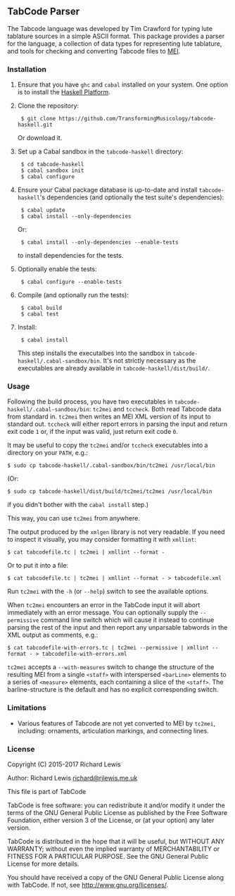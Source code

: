 ## TabCode Parser

The Tabcode language was developed by Tim Crawford for typing lute
tablature sources in a simple ASCII format. This package provides a
parser for the language, a collection of data types for representing
lute tablature, and tools for checking and converting Tabcode files to
[MEI](http://music-encoding.org/).

### Installation

1. Ensure that you have `ghc` and `cabal` installed on your
   system. One option is to install the
   [Haskell Platform](https://www.haskell.org/platform/).
2. Clone the repository:

        $ git clone https://github.com/TransformingMusicology/tabcode-haskell.git

   Or download it.

3. Set up a Cabal sandbox in the `tabcode-haskell` directory:

        $ cd tabcode-haskell
        $ cabal sandbox init
        $ cabal configure

4. Ensure your Cabal package database is up-to-date and install
   `tabcode-haskell`'s dependencies (and optionally the test suite's
   dependencies):

        $ cabal update
        $ cabal install --only-dependencies
    
    Or:
    
        $ cabal install --only-dependencies --enable-tests
    
    to install dependencies for the tests.

5. Optionally enable the tests:

        $ cabal configure --enable-tests

6. Compile (and optionally run the tests):

        $ cabal build
        $ cabal test

7. Install:

        $ cabal install
   
   This step installs the executalbes into the sandbox in
   `tabcode-haskell/.cabal-sandbox/bin`. It's not strictly necessary
   as the executables are already available in
   `tabcode-haskell/dist/build/`.

### Usage

Following the build process, you have two executables in
`tabcode-haskell/.cabal-sandbox/bin`: `tc2mei` and `tccheck`. Both read Tabcode data
from standard in. `tc2mei` then writes an MEI XML version of its input
to standard out. `tccheck` will either report errors in parsing the
input and return exit code `1` or, if the input was valid, just return
exit code `0`.

It may be useful to copy the `tc2mei` and/or `tccheck` executables
into a directory on your `PATH`, e.g.:

    $ sudo cp tabcode-haskell/.cabal-sandbox/bin/tc2mei /usr/local/bin

(Or:

    $ sudo cp tabcode-haskell/dist/build/tc2mei/tc2mei /usr/local/bin

if you didn't bother with the `cabal install` step.)

This way, you can use `tc2mei` from anywhere.

The output produced by the `xmlgen` library is not very readable. If
you need to inspect it visually, you may consider formatting it with
`xmllint`:

    $ cat tabcodefile.tc | tc2mei | xmllint --format -

Or to put it into a file:

    $ cat tabcodefile.tc | tc2mei | xmllint --format - > tabcodefile.xml

Run `tc2mei` with the `-h` (or `--help`) switch to see the available
options.

When `tc2mei` encounters an error in the TabCode input it will abort
immediately with an error message. You can optionally supply the
`--permissive` command line switch which will cause it instead to
continue parsing the rest of the input and then report any unparsable
tabwords in the XML output as comments, e.g.:

    $ cat tabcodefile-with-errors.tc | tc2mei --permissive | xmllint --format - > tabcodefile-with-errors.xml

`tc2mei` accepts a `--with-measures` switch to change the structure of
the resulting MEI from a single `<staff>` with interspersed
`<barLine>` elements to a series of `<measure>` elements, each
containing a slice of the `<staff>`. The barline-structure is the
default and has no explicit corresponding switch.

### Limitations

* Various features of Tabcode are not yet converted to MEI by
  `tc2mei`, including: ornaments, articulation markings, and
  connecting lines.

### License

Copyright (C) 2015-2017 Richard Lewis

Author: Richard Lewis <richard@rjlewis.me.uk>

This file is part of TabCode

TabCode is free software: you can redistribute it and/or modify
it under the terms of the GNU General Public License as published by
the Free Software Foundation, either version 3 of the License, or
(at your option) any later version.

TabCode is distributed in the hope that it will be useful,
but WITHOUT ANY WARRANTY; without even the implied warranty of
MERCHANTABILITY or FITNESS FOR A PARTICULAR PURPOSE.  See the
GNU General Public License for more details.

You should have received a copy of the GNU General Public License
along with TabCode.  If not, see <http://www.gnu.org/licenses/>.
